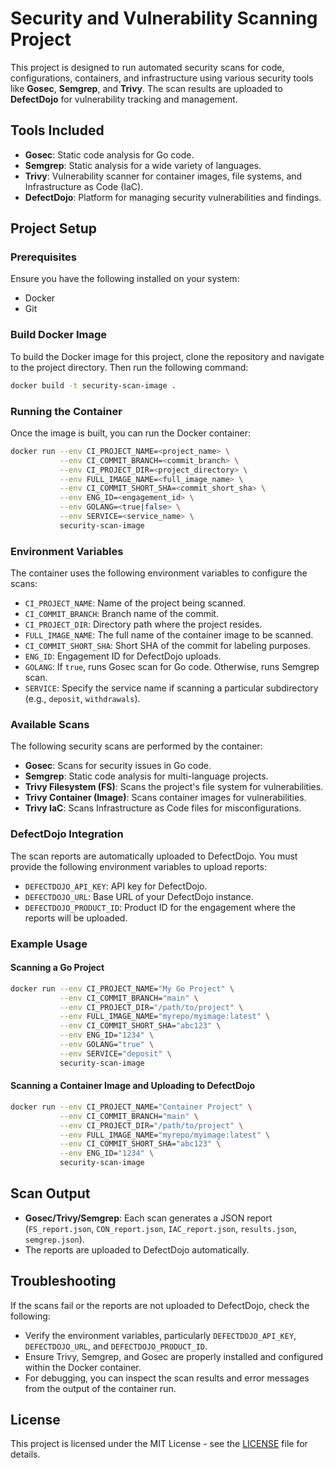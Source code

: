 # Security and Vulnerability Scanning Project

This project is designed to run automated security scans for code, configurations, containers, and infrastructure using various security tools like **Gosec**, **Semgrep**, and **Trivy**. The scan results are uploaded to **DefectDojo** for vulnerability tracking and management.

## Tools Included
- **Gosec**: Static code analysis for Go code.
- **Semgrep**: Static analysis for a wide variety of languages.
- **Trivy**: Vulnerability scanner for container images, file systems, and Infrastructure as Code (IaC).
- **DefectDojo**: Platform for managing security vulnerabilities and findings.

## Project Setup

### Prerequisites
Ensure you have the following installed on your system:
- Docker
- Git

### Build Docker Image
To build the Docker image for this project, clone the repository and navigate to the project directory. Then run the following command:
```bash
docker build -t security-scan-image .
```

### Running the Container
Once the image is built, you can run the Docker container:
```bash
docker run --env CI_PROJECT_NAME=<project_name> \
           --env CI_COMMIT_BRANCH=<commit_branch> \
           --env CI_PROJECT_DIR=<project_directory> \
           --env FULL_IMAGE_NAME=<full_image_name> \
           --env CI_COMMIT_SHORT_SHA=<commit_short_sha> \
           --env ENG_ID=<engagement_id> \
           --env GOLANG=<true|false> \
           --env SERVICE=<service_name> \
           security-scan-image
```

### Environment Variables

The container uses the following environment variables to configure the scans:
- `CI_PROJECT_NAME`: Name of the project being scanned.
- `CI_COMMIT_BRANCH`: Branch name of the commit.
- `CI_PROJECT_DIR`: Directory path where the project resides.
- `FULL_IMAGE_NAME`: The full name of the container image to be scanned.
- `CI_COMMIT_SHORT_SHA`: Short SHA of the commit for labeling purposes.
- `ENG_ID`: Engagement ID for DefectDojo uploads.
- `GOLANG`: If `true`, runs Gosec scan for Go code. Otherwise, runs Semgrep scan.
- `SERVICE`: Specify the service name if scanning a particular subdirectory (e.g., `deposit`, `withdrawals`).

### Available Scans
The following security scans are performed by the container:
- **Gosec**: Scans for security issues in Go code.
- **Semgrep**: Static code analysis for multi-language projects.
- **Trivy Filesystem (FS)**: Scans the project's file system for vulnerabilities.
- **Trivy Container (Image)**: Scans container images for vulnerabilities.
- **Trivy IaC**: Scans Infrastructure as Code files for misconfigurations.

### DefectDojo Integration
The scan reports are automatically uploaded to DefectDojo. You must provide the following environment variables to upload reports:
- `DEFECTDOJO_API_KEY`: API key for DefectDojo.
- `DEFECTDOJO_URL`: Base URL of your DefectDojo instance.
- `DEFECTDOJO_PRODUCT_ID`: Product ID for the engagement where the reports will be uploaded.

### Example Usage

#### Scanning a Go Project
```bash
docker run --env CI_PROJECT_NAME="My Go Project" \
           --env CI_COMMIT_BRANCH="main" \
           --env CI_PROJECT_DIR="/path/to/project" \
           --env FULL_IMAGE_NAME="myrepo/myimage:latest" \
           --env CI_COMMIT_SHORT_SHA="abc123" \
           --env ENG_ID="1234" \
           --env GOLANG="true" \
           --env SERVICE="deposit" \
           security-scan-image
```

#### Scanning a Container Image and Uploading to DefectDojo
```bash
docker run --env CI_PROJECT_NAME="Container Project" \
           --env CI_COMMIT_BRANCH="main" \
           --env CI_PROJECT_DIR="/path/to/project" \
           --env FULL_IMAGE_NAME="myrepo/myimage:latest" \
           --env CI_COMMIT_SHORT_SHA="abc123" \
           --env ENG_ID="1234" \
           security-scan-image
```

## Scan Output
- **Gosec/Trivy/Semgrep**: Each scan generates a JSON report (`FS_report.json`, `CON_report.json`, `IAC_report.json`, `results.json`, `semgrep.json`).
- The reports are uploaded to DefectDojo automatically.

## Troubleshooting
If the scans fail or the reports are not uploaded to DefectDojo, check the following:
- Verify the environment variables, particularly `DEFECTDOJO_API_KEY`, `DEFECTDOJO_URL`, and `DEFECTDOJO_PRODUCT_ID`.
- Ensure Trivy, Semgrep, and Gosec are properly installed and configured within the Docker container.
- For debugging, you can inspect the scan results and error messages from the output of the container run.

## License
This project is licensed under the MIT License - see the [LICENSE](LICENSE) file for details.
